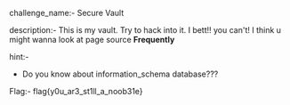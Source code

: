 challenge_name:-
Secure Vault

description:-
This is my vault. Try to hack into it. I bett!! you can't!
I think u might wanna look at page source **Frequently**

hint:-
- Do you know about information_schema database???

Flag:-
flag{y0u_ar3_st1ll_a_noob31e}